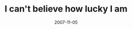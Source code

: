 ---
layout: base.njk
title : 'I can&#39;t believe how lucky I am' 
view_title : 'I can&#39;t believe how lucky I am' 
year : '2007' 
date : '2007-11-05' 
img_file : '/drawing/icantbelievehowluckyiam.png' 
html_file : 'icantbelievehowluckyiam' 
next_html : 'ilostmyglassesinthepacificocean.html' 
year_order : '240' 
permalink : "title/{{html_file}}.html"
---